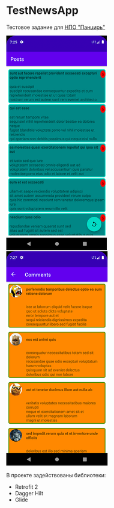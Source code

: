 # TestNewsApp
Тестовое задание для [НПО "Панцирь"](https://securige.com/)

![app img](./posts.png)
![app img](./comments.png)


В проекте задействованы библиотеки:
- Retrofit 2
- Dagger Hilt
- Glide

